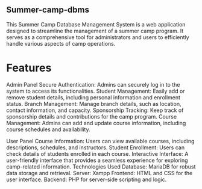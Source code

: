 ## Summer-camp-dbms

This Summer Camp Database Management System is a web application designed to streamline the management of a summer camp program. It serves as a comprehensive tool for administrators and users to efficiently handle various aspects of camp operations.

# Features

Admin Panel
Secure Authentication: Admins can securely log in to the system to access its functionalities.
Student Management: Easily add or remove student details, including personal information and enrollment status.
Branch Management: Manage branch details, such as location, contact information, and capacity.
Sponsorship Tracking: Keep track of sponsorship details and contributions for the camp program.
Course Management: Admins can add and update course information, including course schedules and availability.

User Panel
Course Information: Users can view available courses, including descriptions, schedules, and instructors.
Student Enrollment: Users can check details of students enrolled in each course.
Interactive Interface: A user-friendly interface that provides a seamless experience for exploring camp-related information.
Technologies Used
Database: MariaDB for robust data storage and retrieval.
Server: Xampp
Frontend: HTML and CSS for the user interface.
Backend: PHP for server-side scripting and logic.

